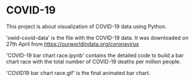 # COVID-19

This project is about visualization of COVID-19 data using Python.

'owid-covid-data' is the file with the COVID-19 data. It was downloaded on 27th April from https://ourworldindata.org/coronavirus 

'COVID-19 bar chart race.ipynb' contains the detailed code to build a bar chart race with the total number of COVID-19 deaths per million people.

'COVID19 bar chart race.gif' is the final animated bar chart.


